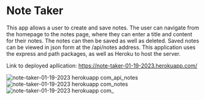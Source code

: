 # Note Taker
This app allows a user to create and save notes. The user can navigate from the homepage to the notes page, where they can enter a title
and content for their notes. The notes can then be saved as well as deleted. Saved notes can be viewed in json form at the /api/notes address.
This application uses the express and path packages, as well as Heroku to host the server.

Link to deployed apllication: https://note-taker-01-19-2023.herokuapp.com/

![note-taker-01-19-2023 herokuapp com_api_notes](https://user-images.githubusercontent.com/115037176/213602661-f7cb9525-3417-405b-a751-fc39a316710f.png)
![note-taker-01-19-2023 herokuapp com_notes](https://user-images.githubusercontent.com/115037176/213602675-e2383410-1965-4d50-8eb0-43874fb91d89.png)
![note-taker-01-19-2023 herokuapp com_](https://user-images.githubusercontent.com/115037176/213602676-d6299cf2-b509-451f-9445-55a29cd4655d.png)
